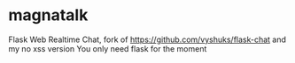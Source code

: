 # magnatalk
Flask Web Realtime Chat, fork of https://github.com/vyshuks/flask-chat and my no xss version
You only need flask for the moment
